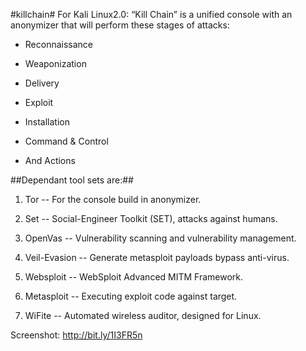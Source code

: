 #killchain#
For Kali Linux2.0:
“Kill Chain” is a unified console with an anonymizer that will perform these stages of attacks:

* Reconnaissance

* Weaponization

* Delivery

* Exploit

* Installation

* Command & Control 

* And Actions

##Dependant tool sets are:##

1)  Tor -- For the console build in anonymizer.

2)  Set -- Social-Engineer Toolkit (SET), attacks against humans.

3)  OpenVas --  Vulnerability scanning and vulnerability management.

4)  Veil-Evasion -- Generate metasploit payloads bypass anti-virus.

5)  Websploit -- WebSploit Advanced MITM Framework.

6)  Metasploit -- Executing exploit code against target.

7)  WiFite -- Automated wireless auditor, designed for Linux.

Screenshot: 
http://bit.ly/1I3FR5n

